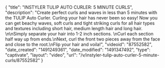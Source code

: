 {
    "title": "INSTYLER TULIP AUTO CURLER: 5 MINUTE CURLS",
    "description": "Create perfect curls and waves in less than 5 minutes with the TULIP Auto Curler. Curling your hair has never been so easy! Now you can get beachy waves, soft curls and tight striking curls for all hair types and textures including short hair, medium length hair and long hair.  \n\nSimply separate your hair into 1-2 inch sections.  \nCurl each section half way up from ends.\nNext, curl the front two pieces away from the face and close to the root.\nFlip your hair and voila!",
    "videoid": "87552582",
    "date_created": "1491249361",
    "date_modified": "1491347492",
    "type": "captivate",
    "layout": "video",
    "url": "\/v\/instyler-tulip-auto-curler-5-minute-curls\/87552582"
}